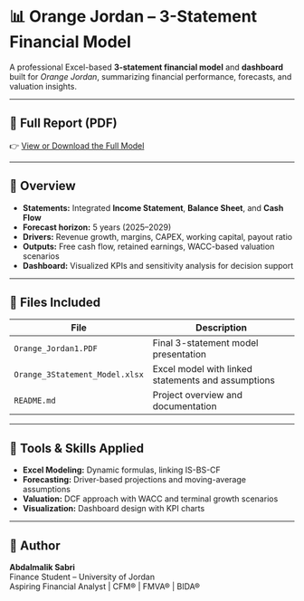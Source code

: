 # 📊 Orange Jordan – 3-Statement Financial Model

A professional Excel-based **3-statement financial model** and **dashboard** built for *Orange Jordan*, summarizing financial performance, forecasts, and valuation insights.

---

## 📄 Full Report (PDF)
👉 [View or Download the Full Model](./Orange_Jordan1.PDF)

---

## 🧠 Overview
- **Statements:** Integrated **Income Statement**, **Balance Sheet**, and **Cash Flow**
- **Forecast horizon:** 5 years (2025–2029)
- **Drivers:** Revenue growth, margins, CAPEX, working capital, payout ratio
- **Outputs:** Free cash flow, retained earnings, WACC-based valuation scenarios
- **Dashboard:** Visualized KPIs and sensitivity analysis for decision support

---

## 📁 Files Included
| File | Description |
|------|--------------|
| `Orange_Jordan1.PDF` | Final 3-statement model presentation |
| `Orange_3Statement_Model.xlsx` | Excel model with linked statements and assumptions |
| `README.md` | Project overview and documentation |

---

## 🧩 Tools & Skills Applied
- **Excel Modeling:** Dynamic formulas, linking IS-BS-CF  
- **Forecasting:** Driver-based projections and moving-average assumptions  
- **Valuation:** DCF approach with WACC and terminal growth scenarios  
- **Visualization:** Dashboard design with KPI charts  

---

## 🧾 Author
**Abdalmalik Sabri**  
Finance Student – University of Jordan  
Aspiring Financial Analyst | CFM® | FMVA® | BIDA®  

